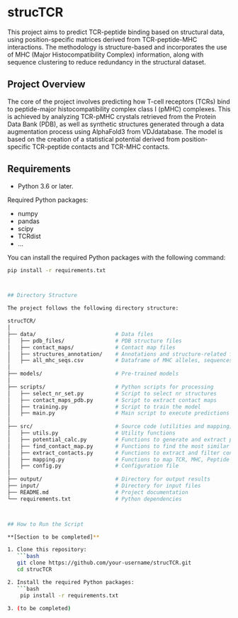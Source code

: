 # strucTCR

This project aims to predict TCR-peptide binding based on structural data, using position-specific matrices derived from TCR-peptide-MHC interactions. The methodology is structure-based and incorporates the use of MHC (Major Histocompatibility Complex) information, along with sequence clustering to reduce redundancy in the structural dataset.

## Project Overview

The core of the project involves predicting how T-cell receptors (TCRs) bind to peptide-major histocompatibility complex class I (pMHC) complexes. This is achieved by analyzing TCR-pMHC crystals retrieved from the Protein Data Bank (PDB), as well as synthetic structures generated through a data augmentation process using AlphaFold3 from VDJdatabase. The model is based on the creation of a statistical potential derived from position-specific TCR-peptide contacts and TCR-MHC contacts.

## Requirements

- Python 3.6 or later.

Required Python packages:

- numpy
- pandas
- scipy
- TCRdist
- ...

You can install the required Python packages with the following command:

```bash
pip install -r requirements.txt



## Directory Structure

The project follows the following directory structure:

strucTCR/
│
├── data/                         # Data files
│   ├── pdb_files/                # PDB structure files
│   ├── contact_maps/             # Contact map files
│   ├── structures_annotation/    # Annotations and structure-related files
│   ├── all_mhc_seqs.csv          # Dataframe of MHC alleles, sequences
│
├── models/                       # Pre-trained models
│
├── scripts/                      # Python scripts for processing
│   ├── select_nr_set.py          # Script to select nr structures
│   ├── contact_maps_pdb.py       # Script to extract contact maps
│   ├── training.py               # Script to train the model
│   ├── main.py                   # Main script to execute predictions
│
├── src/                          # Source code (utilities and mapping)
│   ├── utils.py                  # Utility functions
│   ├── potential_calc.py         # Functions to generate and extract potential
│   ├── find_contact_map.py       # Functions to find the most similar TCR
│   ├── extract_contacts.py       # Functions to extract and filter contacts
│   ├── mapping.py                # Functions to map TCR, MHC, Peptide
│   ├── config.py                 # Configuration file
│
├── output/                       # Directory for output results
├── input/                        # Directory for input files
├── README.md                     # Project documentation
└── requirements.txt              # Python dependencies



## How to Run the Script

**[Section to be completed]**

1. Clone this repository:
   ```bash
   git clone https://github.com/your-username/strucTCR.git
   cd strucTCR

2. Install the required Python packages:
   ```bash
    pip install -r requirements.txt

3. (to be completed)


